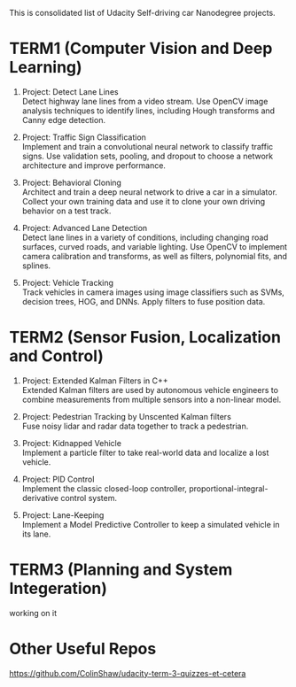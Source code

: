 This is consolidated list of Udacity Self-driving car Nanodegree projects.

# TERM1 (Computer Vision and Deep Learning)
1) Project: Detect Lane Lines     
Detect highway lane lines from a video stream. Use OpenCV image analysis techniques to identify lines, including Hough transforms and Canny edge detection.  
    

2) Project: Traffic Sign Classification     
Implement and train a convolutional neural network to classify traffic signs. Use validation sets, pooling, and dropout to choose a network architecture and improve performance.
    

3) Project: Behavioral Cloning   
Architect and train a deep neural network to drive a car in a simulator. Collect your own training data and use it to clone your own driving behavior on a test track.     

    
4) Project: Advanced Lane Detection    
Detect lane lines in a variety of conditions, including changing road surfaces, curved roads, and variable lighting. Use OpenCV to implement camera calibration and transforms, as well as filters, polynomial fits, and splines.   

5) Project: Vehicle Tracking    
Track vehicles in camera images using image classifiers such as SVMs, decision trees, HOG, and DNNs. Apply filters to fuse position data.
    

# TERM2 (Sensor Fusion, Localization and Control) 
1) Project: Extended Kalman Filters in C++    
Extended Kalman filters are used by autonomous vehicle engineers to combine measurements from multiple sensors into a non-linear model.

2) Project: Pedestrian Tracking by Unscented Kalman filters    
Fuse noisy lidar and radar data together to track a pedestrian.

3) Project: Kidnapped Vehicle    
Implement a particle filter to take real-world data and localize a lost vehicle.

4) Project: PID Control    
Implement the classic closed-loop controller, proportional-integral-derivative control system.

5) Project: Lane-Keeping   
Implement a Model Predictive Controller to keep a simulated vehicle in its lane.

# TERM3 (Planning and System Integeration)
working on it



# Other Useful Repos
https://github.com/ColinShaw/udacity-term-3-quizzes-et-cetera

